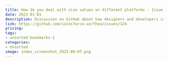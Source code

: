 ```yaml
---
title: How do you deal with size values on different platforms · Issue #124 · salesforce ux | theo
date: 2023-01-01
description: Discussion on GitHub about how designers and developers can handle size values for UI elements across different platforms and devices, including best practices and possible solutions.
link: https://github.com/salesforce-ux/theo/issues/124
pricing: 
tags: 
- unsorted-bookmarks-2 
categories: 
- Unsorted 
image: index_screenshot_2023-09-07.png
---
```

